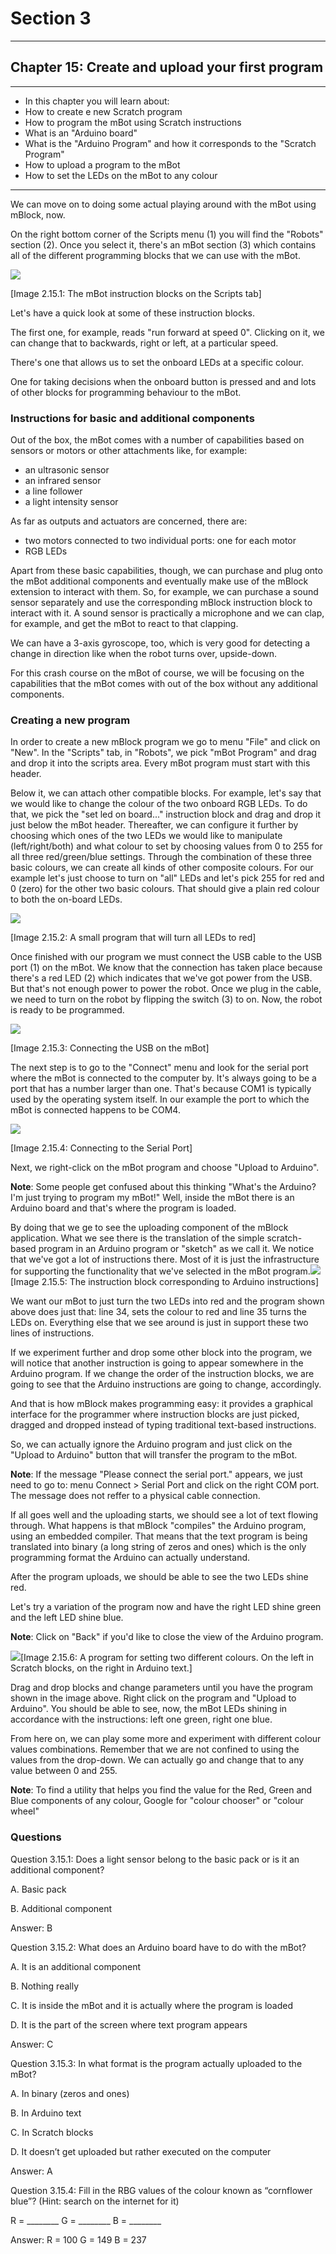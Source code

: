 # Section 3

---

## Chapter 15: Create and upload your first program

---

* In this chapter you will learn about:
* How to create e new Scratch program
* How to program the mBot using Scratch instructions
* What is an "Arduino board"
* What is the "Arduino Program" and how it corresponds to the "Scratch Program"
* How to upload a program to the mBot
* How to set the LEDs on the mBot to any colour

---

We can move on to doing some actual playing around with the mBot using mBlock, now.

On the right bottom corner of the Scripts menu \(1\) you will find the "Robots" section \(2\). Once you select it, there's an mBot section \(3\) which contains all of the different programming blocks that we can use with the mBot.

![](/assets/Img.3.15.1.jpg)

\[Image 2.15.1: The mBot instruction blocks on the Scripts tab\]

Let's have a quick look at some of these instruction blocks.

The first one, for example, reads "run forward at speed 0". Clicking on it, we can change that to backwards, right or left, at a particular speed.

There's one that allows us to set the onboard LEDs at a specific colour.

One for taking decisions when the onboard button is pressed and and lots of other blocks for programming behaviour to the mBot.

### Instructions for basic and additional components

Out of the box, the mBot comes with a number of capabilities based on sensors or motors or other attachments like, for example:

* an ultrasonic sensor
* an infrared sensor
* a line follower
* a light intensity sensor

As far as outputs and actuators are concerned, there are:

* two motors connected to two individual ports: one for each motor
* RGB LEDs

Apart from these basic capabilities, though, we can purchase and plug onto the mBot additional components and eventually make use of the mBlock extension to interact with them. So, for example, we can purchase a sound sensor separately and use the corresponding mBlock instruction block to interact with it. A sound sensor is practically a microphone and we can clap, for example, and get the mBot to react to that clapping.

We can have a 3-axis gyroscope, too, which is very good for detecting a change in direction like when the robot turns over, upside-down.

For this crash course on the mBot of course, we will be focusing on the capabilities that the mBot comes with out of the box without any additional components.

### Creating a new program

In order to create a new mBlock program we go to menu "File" and click on "New". In the "Scripts" tab, in "Robots", we pick "mBot Program" and drag and drop it into the scripts area. Every mBot program must start with this header.

Below it, we can attach other compatible blocks. For example, let's say that we would like to change the colour of the two onboard RGB LEDs. To do that, we pick the "set led on board..." instruction block and drag and drop it just below the mBot header. Thereafter, we can configure it further by choosing which ones of the two LEDs we would like to manipulate \(left/right/both\) and what colour to set by choosing values from 0 to 255 for all three red/green/blue settings. Through the combination of these three basic colours, we can create all kinds of other composite colours. For our example let's just choose to turn on "all" LEDs and let's pick 255 for red and 0 \(zero\) for the other two basic colours. That should give a plain red colour to both the on-board LEDs.

![](/assets/Img.3.15.2.jpg)

\[Image 2.15.2: A small program that will turn all LEDs to red\]

Once finished with our program we must connect the USB cable to the USB port \(1\) on the mBot. We know that the connection has taken place because there's a red LED \(2\) which indicates that we've got power from the USB. But that's not enough power to power the robot. Once we plug in the cable, we need to turn on the robot by flipping the switch \(3\) to on. Now, the robot is ready to be programmed.

![](/assets/Img.3.15.3.jpg)

\[Image 2.15.3: Connecting the USB on the mBot\]

The next step is to go to the "Connect" menu and look for the serial port where the mBot is connected to the computer by. It's always going to be a port that has a number larger than one. That's because COM1 is typically used by the operating system itself. In our example the port to which the mBot is connected happens to be COM4.

![](/assets/Img.3.15.4.jpg)

\[Image 2.15.4: Connecting to the Serial Port\]

Next, we right-click on the mBot program and choose "Upload to Arduino".

**Note**: Some people get confused about this thinking "What's the Arduino? I'm just trying to program my mBot!" Well, inside the mBot there is an Arduino board and that's where the program is loaded.

By doing that we ge to see the uploading component of the mBlock application. What we see there is the translation of the simple scratch-based program in an Arduino program or "sketch" as we call it. We notice that we've got a lot of instructions there. Most of it is just the infrastructure for supporting the functionality that we've selected in the mBot program.![](/assets/Img.3.15.5.jpg)\[Image 2.15.5: The instruction block corresponding to Arduino instructions\]

We want our mBot to just turn the two LEDs into red and the program shown above does just that: line 34, sets the colour to red and line 35 turns the LEDs on. Everything else that we see around is just in support these two lines of instructions.

If we experiment further and drop some other block into the program, we will notice that another instruction is going to appear somewhere in the Arduino program. If we change the order of the instruction blocks, we are going to see that the Arduino instructions are going to change, accordingly.

And that is how mBlock makes programming easy: it provides a graphical interface for the programmer where instruction blocks are just picked, dragged and dropped instead of typing traditional text-based instructions.

So, we can actually ignore the Arduino program and just click on the "Upload to Arduino" button that will transfer the program to the mBot.

**Note**: If the message "Please connect the serial port." appears, we just need to go to: menu Connect &gt; Serial Port and click on the right COM port. The message does not reffer to a physical cable connection.

If all goes well and the uploading starts, we should see a lot of text flowing through. What happens is that mBlock "compiles" the Arduino program, using an embedded compiler. That means that the text program is being translated into binary \(a long string of zeros and ones\) which is the only programming format the Arduino can actually understand.

After the program uploads, we should be able to see the two LEDs shine red.

Let's try a variation of the program now and have the right LED shine green and the left LED shine blue.

**Note**: Click on "Back" if you'd like to close the view of the Arduino program.

![](/assets/Img.3.15.6.jpg)\[Image 2.15.6: A program for setting two different colours. On the left in Scratch blocks, on the right in Arduino text.\]

Drag and drop blocks and change parameters until you have the program shown in the image above. Right click on the program and "Upload to Arduino". You should be able to see, now, the mBot LEDs shining in accordance with the instructions: left one green, right one blue.

From here on, we can play some more and experiment with different colour values combinations. Remember that we are not confined to using the values from the drop-down. We can actually go and change that to any value between 0 and 255.

**Note**: To find a utility that helps you find the value for the Red, Green and Blue components of any colour, Google for "colour chooser" or "colour wheel"

### Questions

Question 3.15.1: Does a light sensor belong to the basic pack or is it an additional component?

A. Basic pack

B. Additional component

Answer: B

Question 3.15.2: What does an Arduino board have to do with the mBot?

A. It is an additional component

B. Nothing really

C. It is inside the mBot and it is actually where the program is loaded

D. It is the part of the screen where text program appears

Answer: C

Question 3.15.3: In what format is the program actually uploaded to the mBot?

A. In binary \(zeros and ones\)

B. In Arduino text

C. In Scratch blocks

D. It doesn’t get uploaded but rather executed on the computer

Answer: A

Question 3.15.4: Fill in the RBG values of the colour known as “cornflower blue”? \(Hint: search on the internet for it\)

R = \_\_\_\_\_\_\_\_ G = \_\_\_\_\_\_\_\_ B = \_\_\_\_\_\_\_\_

Answer: R = 100 G = 149 B = 237

